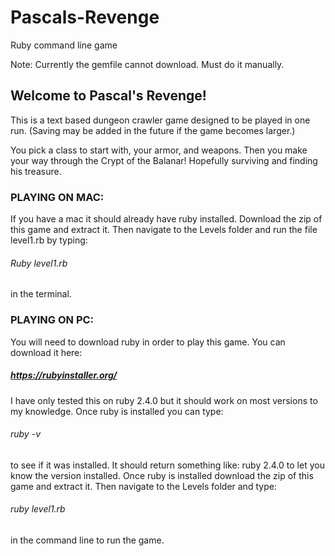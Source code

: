 # Pascals-Revenge
Ruby command line game


Note: Currently the gemfile cannot download. Must do it manually.


## Welcome to Pascal's Revenge!
This is a text based dungeon crawler game designed to be played in one run.
(Saving may be added in the future if the game becomes larger.)

You pick a class to start with, your armor, and weapons.
Then you make your way through the Crypt of the Balanar!
Hopefully surviving and finding his treasure.

### PLAYING ON MAC:
If you have a mac it should already have ruby installed.
Download the zip of this game and extract it.
Then navigate to the Levels folder and run the file level1.rb by typing:
###### Ruby level1.rb
in the terminal.

### PLAYING ON PC:
You will need to download ruby in order to play this game. You can download it here:
##### https://rubyinstaller.org/
I have only tested this on ruby 2.4.0 but it should work on most versions to my knowledge.
Once ruby is installed you can type:
###### ruby -v
to see if it was installed. It should return something like: ruby 2.4.0 to let you know the version installed.
Once ruby is installed download the zip of this game and extract it.
Then navigate to the Levels folder and type:
###### ruby level1.rb 
in the command line to run the game.